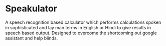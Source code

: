 # Speakulator
A speech recognition based calculator which performs calculations spoken in sophisticated and lay man terms in English or Hindi to give results in speech based output. Designed to overcome the shortcoming out google assistant and help blinds.
